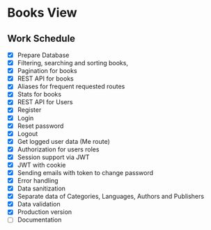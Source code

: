 # Books View

## Work Schedule

- [x] Prepare Database
- [x] Filtering, searching and sorting books,
- [x] Pagination for books
- [x] REST API for books
- [x] Aliases for frequent requested routes
- [x] Stats for books
- [x] REST API for Users
- [x] Register
- [x] Login
- [x] Reset password
- [x] Logout
- [x] Get logged user data (Me route)
- [x] Authorization for users roles
- [x] Session support via JWT
- [x] JWT with cookie
- [x] Sending emails with token to change password
- [x] Error handling
- [x] Data sanitization
- [x] Separate data of Categories, Languages, Authors and Publishers
- [x] Data validation
- [x] Production version
- [ ] Documentation
